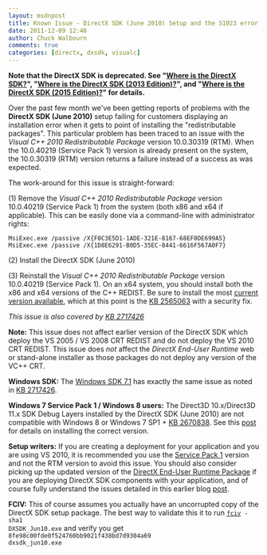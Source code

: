 ```yaml
---
layout: msdnpost
title: Known Issue - DirectX SDK (June 2010) Setup and the S1023 error
date: 2011-12-09 12:48
author: Chuck Walbourn
comments: true
categories: [directx, dxsdk, visualc]
---
```

<strong>Note that the DirectX SDK is deprecated. See "<a href="https://walbourn.github.io/where-is-the-directx-sdk/">Where is the DirectX SDK?</a>", "<a href="https://walbourn.github.io/where-is-the-directx-sdk-2013-edition/">Where is the DirectX SDK (2013 Edition)?</a>", and "<a href="https://walbourn.github.io/where-is-the-directx-sdk-2015-edition/">Where is the DirectX SDK (2015 Edition)?</a>" for details.</strong>

Over the past few month we've been getting reports of problems with the <strong>DirectX SDK (June 2010)</strong> setup failing for customers displaying an installation error when it gets to point of installing the "redistributable packages". This particular problem has been traced to an issue with the <em>Visual C++ 2010 Redistributable Package</em> version 10.0.30319 (RTM). When the 10.0.40219 (Service Pack 1) version is already present on the system, the 10.0.30319 (RTM) version returns a failure instead of a success as was expected.
<!--more-->

The work-around for this issue is straight-forward:

(1) Remove the <em>Visual C++ 2010 Redistributable Package</em> version 10.0.40219 (Service Pack 1) from the system (both x86 and x64 if applicable). This can be easily done via a command-line with administrator rights:

```
MsiExec.exe /passive /X{F0C3E5D1-1ADE-321E-8167-68EF0DE699A5}
MsiExec.exe /passive /X{1D8E6291-B0D5-35EC-8441-6616F567A0F7}
```

(2) Install the DirectX SDK (June 2010)

(3) Reinstall the <em>Visual C++ 2010 Redistributable Package</em> version 10.0.40219 (Service Pack 1). On an x64 system, you should install both the x86 and x64 versions of the C++ REDIST. Be sure to install the most <a href="http://www.microsoft.com/download/en/details.aspx?displaylang=en&id=26999">current version available</a>, which at this point is the <a href="http://support.microsoft.com/kb/2565063">KB 2565063</a> with a security fix.

<em>This issue is also covered by <a href="http://support.microsoft.com/kb/2728613">KB 2717426</a></em>

<strong>Note:</strong> This issue does not affect earlier version of the DirectX SDK which deploy the VS 2005 / VS 2008 CRT REDIST and do not deploy the VS 2010 CRT REDIST. This issue does <em>not</em> affect the <em>DirectX End-User Runtime</em> web or stand-alone installer as those packages do not deploy any version of the VC++ CRT.

<strong>Windows SDK:</strong> The <a href="https://walbourn.github.io/windows-sdk-7-1/">Windows SDK 7.1</a> has exactly the same issue as noted in <a href="http://support.microsoft.com/kb/2717426">KB 2717426</a>.

<strong>Windows 7 Service Pack 1 / Windows 8 users:</strong> The Direct3D 10.x/Direct3D 11.x SDK Debug Layers installed by the DirectX SDK (June 2010) are not compatible with Windows 8 or Windows 7 SP1 + <a href="http://support.microsoft.com/kb/2670838">KB 2670838</a>. See this <a href="https://walbourn.github.io/directx-11-1-and-windows-7-update/">post</a> for details on installing the correct version.

<strong>Setup writers:</strong> If you are creating a deployment for your application and you are using VS 2010, it is recommended you use the <a href="https://walbourn.github.io/visual-studio-2010-service-pack-1/">Service Pack 1</a> version and not the RTM version to avoid this issue. You should also consider picking up the updated version of the <a href="https://walbourn.github.io/dxsetup-update/">DirectX End-User Runtime Package</a> if you are deploying DirectX SDK components with your application, and of course fully understand the issues detailed in this earlier blog <a href="https://walbourn.github.io/not-so-direct-setup/">post</a>.


<strong>FCIV:</strong> This of course assumes you actually have an uncorrupted copy of the DirectX SDK setup package. The best way to validate this it to run <code><a href="http://support.microsoft.com/kb/841290">fciv</a> -sha1 DXSDK_Jun10.exe</code> and verify you get <code>8fe98c00fde0f524760bb9021f438bd7d9304a69 dxsdk_jun10.exe</code>
